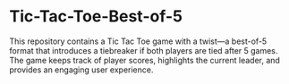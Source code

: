 # Tic-Tac-Toe-Best-of-5
This repository contains a Tic Tac Toe game with a twist—a best-of-5 format that introduces a tiebreaker if both players are tied after 5 games. The game keeps track of player scores, highlights the current leader, and provides an engaging user experience.
